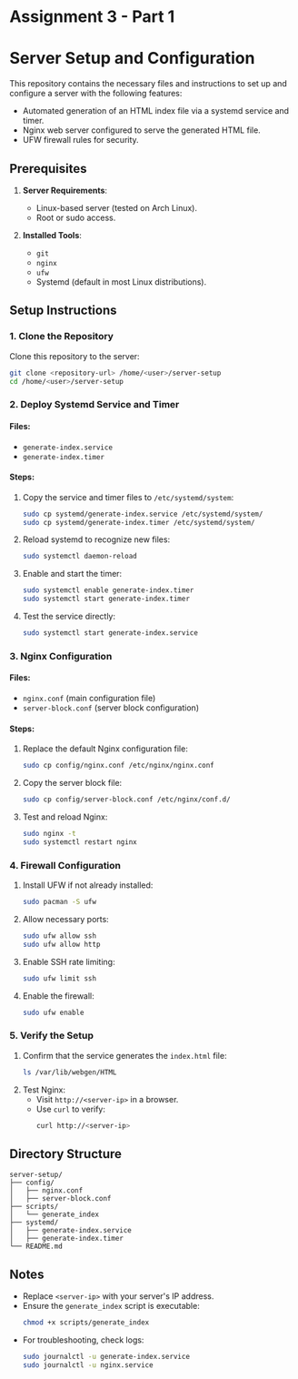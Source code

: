 # Assignment 3 - Part 1

# Server Setup and Configuration

This repository contains the necessary files and instructions to set up and configure a server with the following features:

- Automated generation of an HTML index file via a systemd service and timer.
- Nginx web server configured to serve the generated HTML file.
- UFW firewall rules for security.



## Prerequisites

1. **Server Requirements**:
   - Linux-based server (tested on Arch Linux).
   - Root or sudo access.

2. **Installed Tools**:
   - `git`
   - `nginx`
   - `ufw`
   - Systemd (default in most Linux distributions).



## Setup Instructions

### 1. Clone the Repository
Clone this repository to the server:
```bash
git clone <repository-url> /home/<user>/server-setup
cd /home/<user>/server-setup
```

### 2. Deploy Systemd Service and Timer
#### Files:
- `generate-index.service`
- `generate-index.timer`


#### Steps:
1. Copy the service and timer files to `/etc/systemd/system`:
   ```bash
   sudo cp systemd/generate-index.service /etc/systemd/system/
   sudo cp systemd/generate-index.timer /etc/systemd/system/
   ```
2. Reload systemd to recognize new files:
   ```bash
   sudo systemctl daemon-reload
   ```
3. Enable and start the timer:
   ```bash
   sudo systemctl enable generate-index.timer
   sudo systemctl start generate-index.timer
   ```
4. Test the service directly:
   ```bash
   sudo systemctl start generate-index.service
   ```



### 3. Nginx Configuration
#### Files:
- `nginx.conf` (main configuration file)
- `server-block.conf` (server block configuration)

#### Steps:
1. Replace the default Nginx configuration file:
   ```bash
   sudo cp config/nginx.conf /etc/nginx/nginx.conf
   ```
2. Copy the server block file:
   ```bash
   sudo cp config/server-block.conf /etc/nginx/conf.d/
   ```
3. Test and reload Nginx:
   ```bash
   sudo nginx -t
   sudo systemctl restart nginx
   ```



### 4. Firewall Configuration
1. Install UFW if not already installed:
   ```bash
   sudo pacman -S ufw
   ```
2. Allow necessary ports:
   ```bash
   sudo ufw allow ssh
   sudo ufw allow http
   ```
3. Enable SSH rate limiting:
   ```bash
   sudo ufw limit ssh
   ```
4. Enable the firewall:
   ```bash
   sudo ufw enable
   ```



### 5. Verify the Setup
1. Confirm that the service generates the `index.html` file:
   ```bash
   ls /var/lib/webgen/HTML
   ```
2. Test Nginx:
   - Visit `http://<server-ip>` in a browser.
   - Use `curl` to verify:
     ```bash
     curl http://<server-ip>
     ```



## Directory Structure

```
server-setup/
├── config/
│   ├── nginx.conf
│   ├── server-block.conf
├── scripts/
│   └── generate_index
├── systemd/
│   ├── generate-index.service
│   ├── generate-index.timer
└── README.md
```



## Notes
- Replace `<server-ip>` with your server's IP address.
- Ensure the `generate_index` script is executable:
  ```bash
  chmod +x scripts/generate_index
  ```
- For troubleshooting, check logs:
  ```bash
  sudo journalctl -u generate-index.service
  sudo journalctl -u nginx.service
  ```
```

